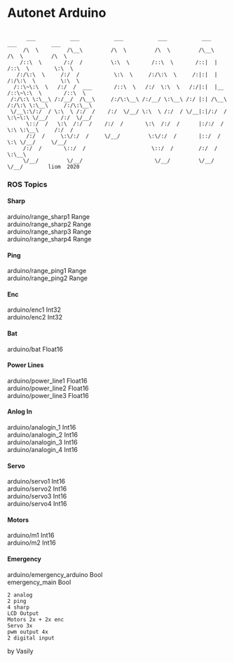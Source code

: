# Autonet Arduino

```

      ___           ___           ___           ___           ___           ___           ___     
     /\  \         /\__\         /\  \         /\  \         /\__\         /\  \         /\  \    
    /::\  \       /:/  /         \:\  \       /::\  \       /::|  |       /::\  \        \:\  \   
   /:/\:\  \     /:/  /           \:\  \     /:/\:\  \     /:|:|  |      /:/\:\  \        \:\  \  
  /::\~\:\  \   /:/  /  ___       /::\  \   /:/  \:\  \   /:/|:|  |__   /::\~\:\  \       /::\  \ 
 /:/\:\ \:\__\ /:/__/  /\__\     /:/\:\__\ /:/__/ \:\__\ /:/ |:| /\__\ /:/\:\ \:\__\     /:/\:\__\
 \/__\:\/:/  / \:\  \ /:/  /    /:/  \/__/ \:\  \ /:/  / \/__|:|/:/  / \:\~\:\ \/__/    /:/  \/__/
      \::/  /   \:\  /:/  /    /:/  /       \:\  /:/  /      |:/:/  /   \:\ \:\__\     /:/  /     
      /:/  /     \:\/:/  /     \/__/         \:\/:/  /       |::/  /     \:\ \/__/     \/__/      
     /:/  /       \::/  /                     \::/  /        /:/  /       \:\__\                  
     \/__/         \/__/                       \/__/         \/__/         \/__/        liom  2020

```
### ROS Topics
#### Sharp
arduino/range_sharp1 Range \
arduino/range_sharp2 Range \
arduino/range_sharp3 Range \
arduino/range_sharp4 Range
#### Ping
arduino/range_ping1 Range \
arduino/range_ping2 Range
#### Enc
arduino/enc1 Int32 \
arduino/enc2 Int32
#### Bat
arduino/bat Float16
#### Power Lines 
arduino/power_line1 Float16 \
arduino/power_line2 Float16 \
arduino/power_line3 Float16
#### Anlog In
arduino/analogin_1 Int16 \
arduino/analogin_2 Int16 \
arduino/analogin_3 Int16 \
arduino/analogin_4 Int16
#### Servo
arduino/servo1 Int16 \
arduino/servo2 Int16 \
arduino/servo3 Int16 \
arduino/servo4 Int16
#### Motors
arduino/m1 Int16 \
arduino/m2 Int16
#### Emergency 
arduino/emergency_arduino Bool \
emergency_main Bool

```
2 analog 
2 ping 
4 sharp
LCD Output
Motors 2x + 2x enc
Servo 3x 
pwm output 4x
2 digital input
```

by Vasily
